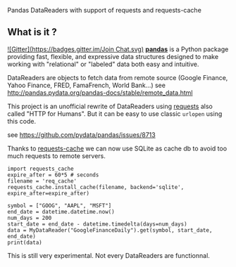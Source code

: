 Pandas DataReaders with support of requests and requests-cache

## What is it ?
[![Gitter](https://badges.gitter.im/Join Chat.svg)](https://gitter.im/femtotrader/pandas_datareaders?utm_source=badge&utm_medium=badge&utm_campaign=pr-badge&utm_content=badge)
[**pandas**](http://pandas.pydata.org/) is a Python package providing fast, flexible, and expressive data
structures designed to make working with "relational" or "labeled" data both
easy and intuitive.

DataReaders are objects to fetch data from remote source (Google Finance, Yahoo Finance, FRED, FamaFrench, World Bank...)
see http://pandas.pydata.org/pandas-docs/stable/remote_data.html

This project is an unofficial rewrite of DataReaders using [requests](http://www.python-requests.org/) also called "HTTP for Humans". But it can be easy to use classic `urlopen` using this code.

see https://github.com/pydata/pandas/issues/8713

Thanks to [requests-cache](https://readthedocs.org/projects/requests-cache/) we can now use SQLite as cache db to avoid too much requests to remote servers.

    import requests_cache
    expire_after = 60*5 # seconds
    filename = 'req_cache'
    requests_cache.install_cache(filename, backend='sqlite', expire_after=expire_after)
    
    symbol = ["GOOG", "AAPL", "MSFT"]
    end_date = datetime.datetime.now()
    num_days = 200
    start_date = end_date - datetime.timedelta(days=num_days)
    data = MyDataReader("GoogleFinanceDaily").get(symbol, start_date, end_date)
    print(data)

This is still very experimental. Not every DataReaders are functionnal.
